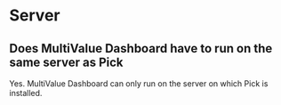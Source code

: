 # Server

## Does MultiValue Dashboard have to run on the same server as Pick

Yes. MultiValue Dashboard can only run on the server on which Pick is installed.

